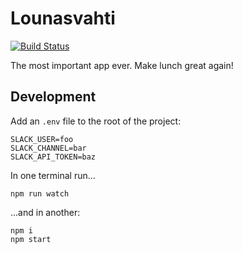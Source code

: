 # Lounasvahti

[![Build Status](https://travis-ci.org/pasimann/lounasvahti.svg?branch=master)](https://travis-ci.org/pasimann/lounasvahti)

The most important app ever. Make lunch great again!

## Development

Add an `.env` file to the root of the project:
```
SLACK_USER=foo
SLACK_CHANNEL=bar
SLACK_API_TOKEN=baz
```

In one terminal run...
```
npm run watch
```
...and in another:
```
npm i
npm start
```
